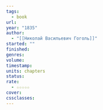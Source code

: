 ```yaml
---
tags:
  - book
url: 
year: "1835"
author:
  - "[[Николай Васильевич Гоголь]]"
started: ""
finished: 
genres: 
volume: 
timestamp: 
units: chapters
status: 
rate:
  - ☆☆☆☆☆
cover: 
cssclasses:
---
```

